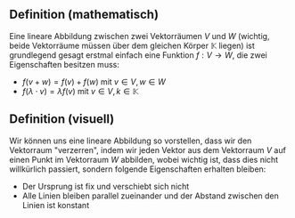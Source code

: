 ## Definition (mathematisch)
Eine lineare Abbildung zwischen zwei Vektorräumen $V$ und $W$ (wichtig, beide Vektorräume müssen über dem gleichen Körper $\mathbb{K}$ liegen) ist grundlegend gesagt erstmal einfach eine Funktion $f: V \longrightarrow W$, die zwei Eigenschaften besitzen muss:
- $f(v+w)=f(v)+f(w)$ mit $v\in V, w\in W$
- $f(\lambda\cdot v) = \lambda f(v)$ mit $v\in V, k \in \mathbb{K}$

## Definition (visuell)
Wir können uns eine lineare Abbildung so vorstellen, dass wir den Vektorraum "verzerren", indem wir jeden Vektor aus dem Vektorraum $V$ auf einen Punkt im Vektorraum $W$ abbilden, wobei wichtig ist, dass dies nicht willkürlich passiert, sondern folgende Eigenschaften erhalten bleiben:
- Der Ursprung ist fix und verschiebt sich nicht
- Alle Linien bleiben parallel zueinander und der Abstand zwischen den Linien ist konstant

